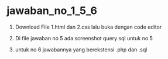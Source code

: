 # jawaban_no_1_5_6
 
1. Download File 1.html dan 2.css lalu buka dengan code editor


5. Di file jawaban no 5 ada screenshot query sql untuk no 5



6. untuk no 6 jawabannya yang berekstensi .php dan .sql
